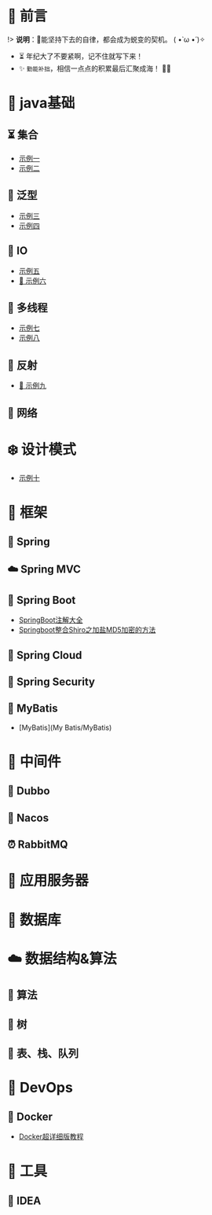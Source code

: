 # 🎨 前言

!> <b>说明</b>：🔑能坚持下去的自律，都会成为蜕变的契机。 ( •̀ ω •́ )✧

* ⏳ 年纪大了不要紧啊，记不住就写下来！
* ✨ `勤能补拙`，相信一点点的积累最后汇聚成海！  🧡🧡

# 🚀 java基础

## ⏳ 集合
* [示例一](计算机专业课/算法与数据结构/算法与数据结构笔记.md)
* [示例二](计算机专业课/算法与数据结构/算法与数据结构笔记.md)

## 💭 泛型
* [示例三](计算机专业课/算法与数据结构/算法与数据结构笔记.md)
* [示例四](计算机专业课/算法与数据结构/算法与数据结构笔记.md)

## 📝 IO
* [示例五](/计算机专业课/数理统计/CH01-抽样和抽样分布.md)
* [🍉 示例六](OJ/README.md)

## 🎹 多线程
* [示例七](FrontEnd/Vue/idea-to-vue.md)
* [示例八](FrontEnd/Vue/vue-base-notes.md)

## 🐍 反射
* [🎉 示例九](ToolBox/LaTex使用指南.md)
## 🥭 网络

# ❄️ 设计模式
- [示例十](设计模式.md)

# 🥉 框架

## 🥼 Spring

## ☁️ Spring MVC

## 🎸 Spring Boot
- [SpringBoot注解大全](SpringBoot/SpringBoot注解大全)
- [Springboot整合Shiro之加盐MD5加密的方法](SpringBoot/Springboot整合Shiro之加盐MD5加密的方法.md)

## 🎯 Spring Cloud

## 🥭 Spring Security

## 🐼 MyBatis

- [MyBatis](My Batis/MyBatis)

# 🍵 中间件

## 🎨 Dubbo

## 📘 Nacos

## ⏰ RabbitMQ

# 💊 应用服务器

# 📜 数据库

# ☁️ 数据结构&算法

## 🔋 算法

## 🐍 树

## 🎁 表、栈、队列

# 🍒 DevOps
## 🧀 Docker
- [Docker超详细版教程](Docker/Docker超详细版教程.md)

# 🔨 工具

## 📌 IDEA
